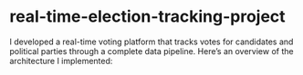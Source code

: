# real-time-election-tracking-project

I developed a real-time voting platform that tracks votes for candidates and political parties through a complete data pipeline. Here’s an overview of the architecture I implemented:
